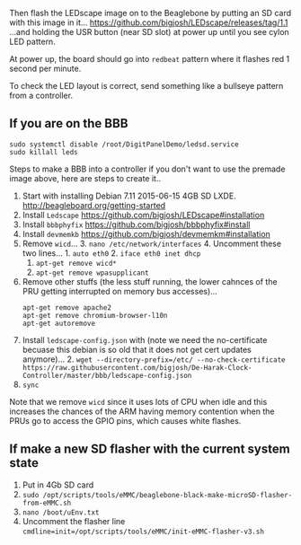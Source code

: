 Then flash the LEDscape image on to the Beaglebone by putting an SD card with this image in it...
https://github.com/bigjosh/LEDscape/releases/tag/1.1
...and holding the USR button (near SD slot) at power up until you see cylon LED pattern. 

At power up, the board should go into `redbeat` pattern where it flashes red 1 second per minute. 

To check the LED layout is correct, send something like a bullseye pattern from a controller. 

## If you are on the BBB

```
sudo systemctl disable /root/DigitPanelDemo/ledsd.service
sudo killall leds
```

Steps to make a BBB into a controller if you don't want to use the premade image above, here are steps to create it..

1. Start with installing Debian 7.11 2015-06-15 4GB SD LXDE. http://beagleboard.org/getting-started
2. Install `Ledscape` https://github.com/bigjosh/LEDscape#installation
3. Install `bbbphyfix` https://github.com/bigjosh/bbbphyfix#install
4. Install `devmemkb` https://github.com/bigjosh/devmemkm#installation
5. Remove `wicd`...
    3. `nano /etc/network/interfaces`
    4. Uncomment these two lines...
        1. `auto eth0`
        2. `iface eth0 inet dhcp`
    1. `apt-get remove wicd*`
    2. `apt-get remove wpasupplicant` 
6. Remove other stuffs (the less stuff running, the lower cahnces of the PRU getting interrupted on memory bus accesses)...
   ```
   apt-get remove apache2
   apt-get remove chromium-browser-l10n
   apt-get autoremove
   ```   
6. Install `ledscape-config.json` with (note we need the no-certificate becuase this debian is so old that it does not get cert updates anymore)...
    2. `wget --directory-prefix=/etc/ --no-check-certificate https://raw.githubusercontent.com/bigjosh/De-Harak-Clock-Controller/master/bbb/ledscape-config.json`
6. `sync`

Note that we remove `wicd` since it uses lots of CPU when idle and this increases the chances of the ARM having memory contention when the PRUs go to access the GPIO pins, which causes white flashes. 

## If make a new SD flasher with the current system state

1. Put in 4Gb SD card
2. `sudo /opt/scripts/tools/eMMC/beaglebone-black-make-microSD-flasher-from-eMMC.sh`
3. `nano /boot/uEnv.txt`
4. Uncomment the flasher line `cmdline=init=/opt/scripts/tools/eMMC/init-eMMC-flasher-v3.sh`
